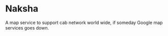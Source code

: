# Naksha
A map service to support cab network world wide, if someday Google map services goes down.
